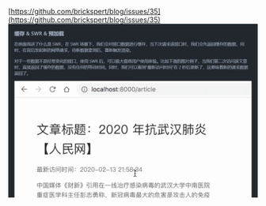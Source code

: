 [https://github.com/brickspert/blog/issues/35](https://github.com/brickspert/blog/issues/35)
![image.png](../assets/1642228951455-1bc468c9-8f5a-4a6f-9fd5-e39d75160c24.png)

